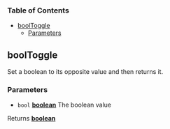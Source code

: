 <!-- Generated by documentation.js. Update this documentation by updating the source code. -->

### Table of Contents

-   [boolToggle][1]
    -   [Parameters][2]

## boolToggle

Set a boolean to its opposite value and then returns it.

### Parameters

-   `bool` **[boolean][3]** The boolean value

Returns **[boolean][3]** 

[1]: #booltoggle

[2]: #parameters

[3]: https://developer.mozilla.org/docs/Web/JavaScript/Reference/Global_Objects/Boolean
